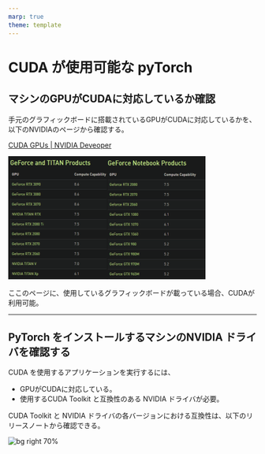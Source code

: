 ```yaml
---
marp: true
theme: template
---
```


# CUDA が使用可能な pyTorch

## マシンのGPUがCUDAに対応しているか確認

手元のグラフィックボードに搭載されているGPUがCUDAに対応しているかを、以下のNVIDIAのページから確認する。

[CUDA GPUs | NVIDIA Deveoper](https://developer.nvidia.com/cuda-gpus)

<img src=https://raw.githubusercontent.com/rurusasu/Diary/master/%E7%94%BB%E5%83%8F/2021_0330/CUDA.png width=400, height=250>

ここのページに、使用しているグラフィックボードが載っている場合、CUDAが利用可能。

---

## PyTorch をインストールするマシンのNVIDIA ドライバを確認する

CUDA を使用するアプリケーションを実行するには、
* GPUがCUDAに対応している。
* 使用するCUDA Toolkit と互換性のある NVIDIA ドライバが必要。

CUDA Toolkit と NVIDIA ドライバの各バージョンにおける互換性は、以下のリリースノートから確認できる。

![bg right 70%]()